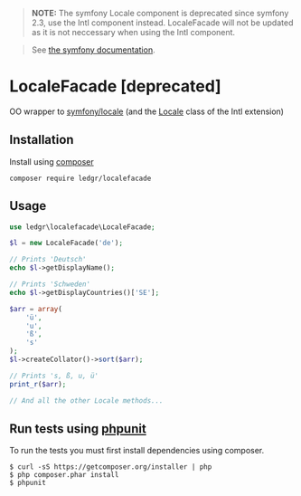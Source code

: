> **NOTE:** The symfony Locale component is deprecated since symfony 2.3, use the Intl component instead.
> LocaleFacade will not be updated as it is not neccessary when using the Intl component.

> See [the symfony documentation](http://symfony.com/doc/current/components/intl.html).

LocaleFacade [deprecated]
=========================

OO wrapper to [symfony/locale](https://github.com/symfony/Locale) (and the
[Locale](http://www.php.net/manual/en/class.locale.php) class of the Intl extension)

Installation 
------------
Install using [composer](http://getcomposer.org/)

    composer require ledgr/localefacade

Usage
-----
```php
use ledgr\localefacade\LocaleFacade;

$l = new LocaleFacade('de');

// Prints 'Deutsch'
echo $l->getDisplayName();

// Prints 'Schweden'
echo $l->getDisplayCountries()['SE'];

$arr = array(
    'ü',
    'u',
    'ß',
    's'
);
$l->createCollator()->sort($arr);

// Prints 's, ß, u, ü'
print_r($arr);

// And all the other Locale methods...
```

Run tests  using [phpunit](http://phpunit.de/)
----------------------------------------------
To run the tests you must first install dependencies using composer.

    $ curl -sS https://getcomposer.org/installer | php
    $ php composer.phar install
    $ phpunit
